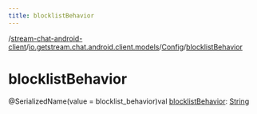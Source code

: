 ```yaml
---
title: blocklistBehavior
---
```

/[stream-chat-android-client](../../index.md)/[io.getstream.chat.android.client.models](../index.md)/[Config](index.md)/[blocklistBehavior](blocklistBehavior.md)  
  
  
  
# blocklistBehavior  
@SerializedName(value = blocklist_behavior)val [blocklistBehavior](blocklistBehavior.md): [String](https://kotlinlang.org/api/latest/jvm/stdlib/kotlin/-string/index.html)
